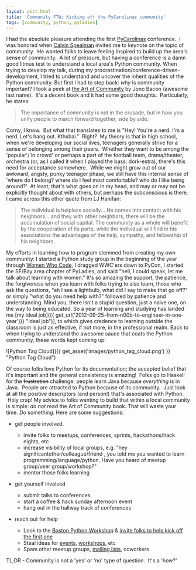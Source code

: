 ```yaml
---
layout: post.html
title: 'Community FTW: Kicking off the PyCarolinas community'
tags: [community, python, pyladies]
---
```


I had the absolute pleasure attending the first [PyCarolinas][PyCarolinas] conference.  I was honored when [Calvin Spealman][Calvin] invited me to keynote on the topic of community.  He wanted folks to leave feeling inspired to build up the area's sense of community.  A lot of pressure, but having a conference is a damn good litmus test to understand a local area's Python community. When trying to develop my talk, during my procrastination/conference-driven-development, I tried to understand and uncover the inherit qualities of the Python community. But first I had to step back: *why* is community important? I took a peek at [the Art of Community][book] by Jono Bacon (awesome last name).  It's a decent book and it had some good thoughts.  Particularly, he states:

> The importance of community is not in the crusade, but in how you unify people to march forward together, side by side.

Corny, I know.  But what that translates to me is "Hey! You're a nerd. I'm a nerd. Let's hang out. Kthxbai."  Right?  My theory is that in high school, when we're developing our social lives, teenagers generally strive for a sense of belonging among their peers.  Whether they want to be among the 'popular'/'in crowd' or perhaps a part of the football team, drama/theater, orchestra (or, as I called it when I played the bass: dork-estra), there's this need for acceptance somewhere.  While we might grow out of our awkward, angsty, punky teenager phase, we still have this internal sense of 'where do I belong? where do I feel most comfortable? who do I like being around?'  At least, that's what goes on in my head, and may or may not be explicitly thought about with others, but perhaps the subconscious is there. I came across this other quote from LJ Hanifan:

> The individual is helpless socially... He comes into contact with his neighbors... and they with other neighbors, there will be the accumulation of social capital. The community as a whole will benefit by the cooperation of its parts, while the individual will find in his associations the advantages of the help, sympathy, and fellowship of his neighbors.

My efforts in learning how to program stemmed from creating my own community: I started a Python study group in the beginning of the year through [Women Who Code][WWC], I dragged WWC'ers down to PyCon, I started the SF/Bay area chapter of PyLadies, and said "hell, I could speak, let me talk about learning with women." It's so amazing the support, the patience, the forgiveness when you learn with folks trying to also learn, those who ask the questions, "ah I see a lightbulb, what did I say to make that go off?" or simply "what do you need help with?" followed by patience and understanding. Mind you, there isn't a stupid question, just a naive one, on the way to being educated. So a year of learning and studying has landed me [my ideal job]({{ get_url('2012-09-25-from-n00b-to-engineer-in-one-year')}} "ideal job")], to which gives credence to learning outside the classroom is just as effective, if not more, in the professional realm. Back to when trying to understand the awesome sauce that coats the Python community, these words kept coming up: 

![Python Tag Cloud]({{ get_asset('images/python_tag_cloud.png') }} "Python Tag Cloud")

Of course folks love Python for its documentation; the accepted belief that it's important and the general consistency is amazing!  Folks go to Haskell for the ~~frustration~~ challenge; people learn Java because *everything* is in Java.  People are attracted to Python because of its community.  Just look at all the positive descriptors (and person!) that's associated with Python.  Holy crap! My advice to folks wanting to build that within a local community is simple: *do not* read the Art of Community book. That will waste your time. *Do* something. Here are some suggestions:

*   get people involved.
    *   invite folks to meetups, conferences, sprints, hackathons/hack nights, etc
    *   increase visibility of local groups, e.g. "hey significantother/colleague/friend , you told me you wanted to learn programming/language/python. Have you heard of meetup group/user group/workshop?"
    *   mentor those folks learning

*   get yourself involved
    *   submit talks to conferences
    *   start a coffee & hack sunday afternoon event
    *   hang out in the hallway track of conferences

*   reach out for help
    *   Look to the [Boston Python Workshop][Boston] & [invite folks to help kick off the first one][invite]
    *   Steal ideas for [events][events], [workshops][workshops], etc
    *   Spam other meetup groups, [mailing lists][mailing], coworkers

TL;DR - Community is not a 'yes' or 'no' type of question.  It's a 'how?'


[PyCarolinas]: http://pycarolinas.org "PyCarolinas Site"
[Calvin]: http://twitter.com/ironfroggy "Calvin's twitter"
[book]: http://www.amazon.com/gp/product/0596156715/ref=as_li_ss_tl?ie=UTF8&camp=1789&creative=390957&creativeASIN=0596156715&linkCode=as2&tag=roglyn-20 "Amazon: The Art of Community"
[WWC]: http://meetup.com/women-who-code-sf "Women Who Code meetup group"
[Boston]: http://bostonpythonworkshop.com/clone-it/  "Boston Python Workshop"
[invite]: http://bostonpythonworkshop.com/press/ "Boston Python Workshop Press"
[events]: http://pyladies-kit.readthedocs.org/en/latest/#id1 "PyLadies Event Suggestions"
[workshops]: http://workshops.railsbridge.org/ "RailsBridge"
[mailing]: http://python.org/community/lists/ "Python.org List of Mailing Lists"